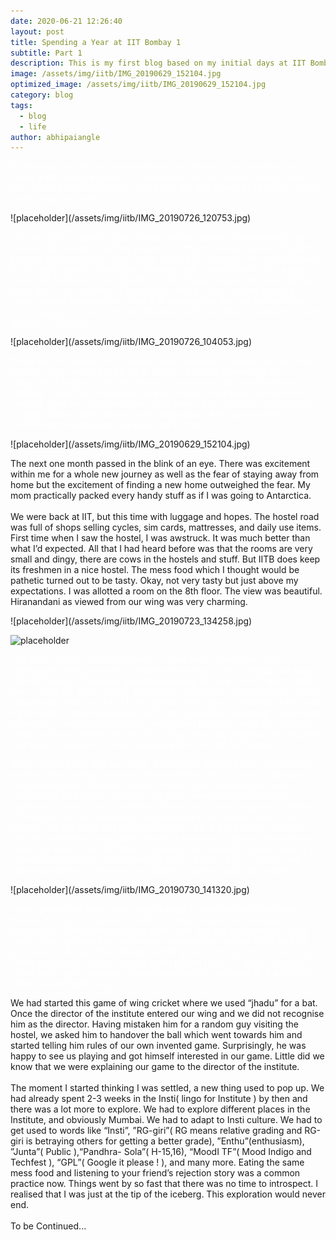```yaml
---
date: 2020-06-21 12:26:40
layout: post
title: Spending a Year at IIT Bombay 1
subtitle: Part 1
description: This is my first blog based on my initial days at IIT Bombay
image: /assets/img/iitb/IMG_20190629_152104.jpg
optimized_image: /assets/img/iitb/IMG_20190629_152104.jpg
category: blog
tags:
  - blog
  - life
author: abhipaiangle
---
```

<p style="color: rgb(255, 255, 255);">
IIT Bombay, one of the most prestigious institutes in India and the world offers a little more, actually a lot more than just education. Having spent a year at this premiere institute where you will find crème de la crème, I have some things to express.
</p>
![placeholder](/assets/img/iitb/IMG_20190726_120753.jpg)
<p style="color: rgb(255, 255, 255);">
29 June 2019: It was 6 in the morning when I landed in Mumbai with my parents. As we were heading towards my dream college, several thoughts popped up in my mind. How I learnt about IITs ? How has the struggle been for the last 2 years ? What type of people will I meet there ? Is IIT a right decision? And many more to which I didn't have answers to. I was told by many that if you get into IIT your life is settled. Now it seems funny. It's human nature to make your mind drift towards the thought that satisfies you. Lost in these thoughts and Mumbai traffic, we finally reached the main gate of IIT Bombay.
</p>
![placeholder](/assets/img/iitb/IMG_20190726_104053.jpg)

<p style="color: rgb(255, 255, 255);">
 When we first entered the campus, I was shocked to believe the fact that this holy place existed in Mumbai. It was calm and serene with the invigorating fragrance of the rainy soil. As we reached near the main building, I could see the real picture of it which I had been seeing on the internet. That was the time when I saw some of the smartest minds in the country. Some looked tense, some were happy. After successfully confirming the admission, we returned to Goa.
</p>
 ![placeholder](/assets/img/iitb/IMG_20190629_152104.jpg)

<p style="color: rgb(255, 255, 255);">

 The next one month passed in the blink of an eye. There was excitement within me for a whole new journey as well as the fear of staying away from home but the excitement of finding a new home outweighed the fear. My mom practically packed every handy stuff as if I was going to Antarctica. 
<br><br>
We were back at IIT, but this time with luggage and hopes. The hostel road was full of shops selling cycles, sim cards, mattresses, and daily use items. First time when I saw the hostel, I was awstruck. It was much better than what I’d expected. All that I had heard before was that the rooms are very small and dingy, there are cows in the hostels and stuff. But IITB does keep its freshmen in a nice hostel. The mess food which I thought would be pathetic turned out to be tasty. Okay, not very tasty but just above my expectations. I was allotted a room on the 8th floor. The view was beautiful. Hiranandani as viewed from our wing was very charming.
</p>
 ![placeholder](/assets/img/iitb/IMG_20190723_134258.jpg)


 ![placeholder](/assets/img/iitb/PANO_20190828_213427.jpg)

<p style="color: rgb(255, 255, 255);">
 The next 2-3 days were very hectic. There were orientations after orientations. Plus, I wanted to explore the campus. The campus was huge. This 550 acres of land had almost everything you ask for. For sports there were courts for Table Tennis, Badminton, Basketball, Indoor Cricket, Tennis, Squash and what not. All of them maintained to great standards. There was a gym with so much equipment but it was sometimes crowded. There were 3 grounds, one each for Cricket, Hockey and Football. I was also told that when the Prime Minister arrived for Convocation the previous year, students had made a helipad on these grounds where the PM had landed. 
</p>
<p style="color: rgb(255, 255, 255);">
Soon I learned that this was not it. There were different clubs for different activities like Coding, Robotics,  Aeromodelling, Music, Dance, Literature, Photography and whatever comes to mind. Each club had their own orientations and events. This was the time I remembered one of the professors saying in an orientation “There are so many ongoing activities in IIT, that you will feel education is an extracurricular activity here”. The lectures started soon and even the lecture halls did not wait to surprise me.The Architecture was great. Initially it was hard to grasp concepts but soon I got used to the fact that it is going to be challenging and I have to put some extra effort into understanding things. It was all of a sudden new learning experience, shifting from paper and pen to pdfs and slides.
</p>
 ![placeholder](/assets/img/iitb/IMG_20190730_141320.jpg)

<p style="color: rgb(255, 255, 255);">
I was an ambivert back then. I mostly used to hang out with my Goan friends. It took me a week or a while to make friends with wingies( wingmates ). We started to know each other and our backgrounds since every other guy was from a different location right up from Delhi and UP, way down to Kerala. Then things started going pretty smooth in our wing. There were talks, movies, games being played upto 2-3 A.M in the night. There were night canteens in every hostel which operated till 3 A.M which killed our late night hunger.

We had started this game of wing cricket where we used “jhadu” for a bat. Once the director of the institute entered our wing and we did not recognise him as the director. Having mistaken him for a random guy visiting the hostel, we asked him to handover the ball which went towards him and started telling him rules of our own invented game. Surprisingly, he was happy to see us playing and got himself interested in our game. Little did we know that we were explaining our game to the director of the institute.
<br><br>
The moment I started thinking I was settled, a new thing used to pop up. We had already spent 2-3 weeks in the Insti( lingo for Institute ) by then and there was a lot more to explore. We had to explore different places in the Institute, and obviously Mumbai. We had to adapt to Insti culture. We had to get used to words like “Insti”, ”RG-giri”( RG means relative grading and RG-giri is betraying others for getting a better grade), ”Enthu”(enthusiasm), ”Junta”( Public ),“Pandhra- Sola”( H-15,16), “MoodI TF”( Mood Indigo and Techfest ),  “GPL”( Google it please ! ), and many more. Eating the same mess food and listening to your friend’s rejection story was a common practice now. Things went by so fast that there was no time to introspect. I realised that I was just at the tip of the iceberg. This exploration would never end.
<br><br>
To be Continued...
</p>






